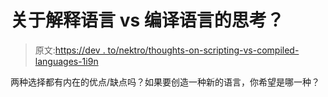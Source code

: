 # 关于解释语言 vs 编译语言的思考？

> 原文:[https://dev . to/nektro/thoughts-on-scripting-vs-compiled-languages-1i9n](https://dev.to/nektro/thoughts-on-scripting-vs-compiled-languages-1i9n)

两种选择都有内在的优点/缺点吗？如果要创造一种新的语言，你希望是哪一种？